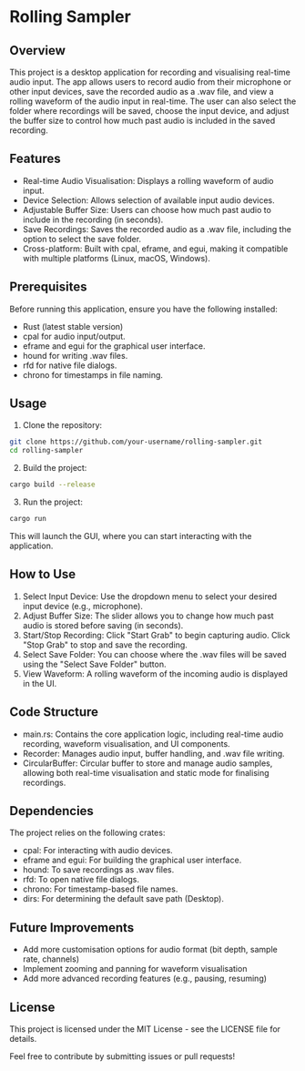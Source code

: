 # Rolling Sampler
## Overview
This project is a desktop application for recording and visualising real-time audio input. The app allows users to record audio from their microphone or other input devices, save the recorded audio as a .wav file, and view a rolling waveform of the audio input in real-time. The user can also select the folder where recordings will be saved, choose the input device, and adjust the buffer size to control how much past audio is included in the saved recording.

## Features
- Real-time Audio Visualisation: Displays a rolling waveform of audio input.
- Device Selection: Allows selection of available input audio devices.
- Adjustable Buffer Size: Users can choose how much past audio to include in the recording (in seconds).
- Save Recordings: Saves the recorded audio as a .wav file, including the option to select the save folder.
- Cross-platform: Built with cpal, eframe, and egui, making it compatible with multiple platforms (Linux, macOS, Windows).

## Prerequisites
Before running this application, ensure you have the following installed:
- Rust (latest stable version)
- cpal for audio input/output.
- eframe and egui for the graphical user interface.
- hound for writing .wav files.
- rfd for native file dialogs.
- chrono for timestamps in file naming.

## Usage
1. Clone the repository:
```bash
git clone https://github.com/your-username/rolling-sampler.git
cd rolling-sampler
```
2. Build the project:
```bash
cargo build --release
```
3. Run the project:
```bash
cargo run
```
This will launch the GUI, where you can start interacting with the application.

## How to Use
1. Select Input Device: Use the dropdown menu to select your desired input device (e.g., microphone).
2. Adjust Buffer Size: The slider allows you to change how much past audio is stored before saving (in seconds).
3. Start/Stop Recording: Click "Start Grab" to begin capturing audio. Click "Stop Grab" to stop and save the recording.
4. Select Save Folder: You can choose where the .wav files will be saved using the "Select Save Folder" button.
5. View Waveform: A rolling waveform of the incoming audio is displayed in the UI.

## Code Structure
- main.rs: Contains the core application logic, including real-time audio recording, waveform visualisation, and UI components.
- Recorder: Manages audio input, buffer handling, and .wav file writing.
- CircularBuffer: Circular buffer to store and manage audio samples, allowing both real-time visualisation and static mode for finalising recordings.

## Dependencies
The project relies on the following crates:
- cpal: For interacting with audio devices.
- eframe and egui: For building the graphical user interface.
- hound: To save recordings as .wav files.
- rfd: To open native file dialogs.
- chrono: For timestamp-based file names.
- dirs: For determining the default save path (Desktop).

## Future Improvements
- Add more customisation options for audio format (bit depth, sample rate, channels)
- Implement zooming and panning for waveform visualisation
- Add more advanced recording features (e.g., pausing, resuming)

## License
This project is licensed under the MIT License - see the LICENSE file for details.

Feel free to contribute by submitting issues or pull requests!